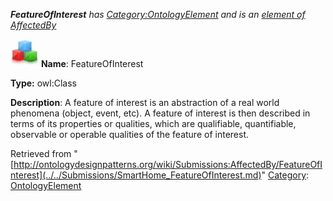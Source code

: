 ___FeatureOfInterest__ has [Category:OntologyElement](../../Category/OntologyElement.md "Category:OntologyElement") and is an [element of](../../Property/ElementOf.md "Property:ElementOf") [AffectedBy](../../Submissions/AffectedBy.md "Submissions:AffectedBy")_


  




[![Class](../../images/thumb/2/27/Class.gif/45px-Class.gif)](../../Image/Class.gif.md "Class")
__Name__: FeatureOfInterest 


__Type:__ owl:Class 


__Description__: A feature of interest is an abstraction of a real world phenomena (object, event, etc). A feature of interest is then described in terms of its properties or qualities, which are qualifiable, quantifiable, observable or operable qualities of the feature of interest. 





Retrieved from "[http://ontologydesignpatterns.org/wiki/Submissions:AffectedBy/FeatureOfInterest](../../Submissions/SmartHome_FeatureOfInterest.md)"
 [Category](http://ontologydesignpatterns.org/wiki/Special:Categories "Special:Categories"): [OntologyElement](../../Category/OntologyElement.md "Category:OntologyElement")